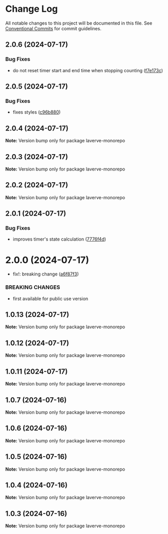 # Change Log

All notable changes to this project will be documented in this file.
See [Conventional Commits](https://conventionalcommits.org) for commit guidelines.

## 2.0.6 (2024-07-17)

### Bug Fixes

-   do not reset timer start and end time when stopping counting ([f7e173c](https://github.com/laverve/ui-toolbox/commit/f7e173cf5326e3afb537014810fceff3465a44f8))

## 2.0.5 (2024-07-17)

### Bug Fixes

-   fixes styles ([c96b880](https://github.com/laverve/ui-toolbox/commit/c96b88020b9176af56f20681482c34fcf7689d54))

## 2.0.4 (2024-07-17)

**Note:** Version bump only for package laverve-monorepo

## 2.0.3 (2024-07-17)

**Note:** Version bump only for package laverve-monorepo

## 2.0.2 (2024-07-17)

**Note:** Version bump only for package laverve-monorepo

## 2.0.1 (2024-07-17)

### Bug Fixes

-   improves timer's state calculation ([7776f4d](https://github.com/laverve/ui-toolbox/commit/7776f4d57cc2eaa31acc9e2acc952d044b7065ea))

# 2.0.0 (2024-07-17)

-   fix!: breaking change ([a6f87f3](https://github.com/laverve/ui-toolbox/commit/a6f87f3a879e45a59b48a66b2a5de57217642fb7))

### BREAKING CHANGES

-   first available for public use version

## 1.0.13 (2024-07-17)

**Note:** Version bump only for package laverve-monorepo

## 1.0.12 (2024-07-17)

**Note:** Version bump only for package laverve-monorepo

## 1.0.11 (2024-07-17)

**Note:** Version bump only for package laverve-monorepo

## 1.0.7 (2024-07-16)

**Note:** Version bump only for package laverve-monorepo

## 1.0.6 (2024-07-16)

**Note:** Version bump only for package laverve-monorepo

## 1.0.5 (2024-07-16)

**Note:** Version bump only for package laverve-monorepo

## 1.0.4 (2024-07-16)

**Note:** Version bump only for package laverve-monorepo

## 1.0.3 (2024-07-16)

**Note:** Version bump only for package laverve-monorepo
